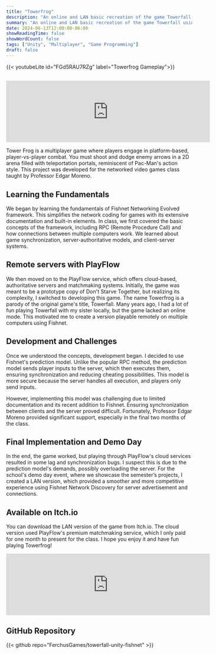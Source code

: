 ```yaml
---
title: "Towerfrog"
description: "An online and LAN basic recreation of the game Towerfall using an authoritative server and client-side prediction."
summary: "An online and LAN basic recreation of the game Towerfall using an authoritative server and client-side prediction."
date: 2024-06-13T12:00:00-06:00
showReadingTime: false
showWordCount: false
tags: ["Unity", "Multiplayer", "Game Programming"]
draft: false
---
```


{{< youtubeLite id="FGd5RAU7RZg" label="Towerfrog Gameplay">}}

##

<iframe frameborder="0" src="https://itch.io/embed/2796284?bg_color=191919&amp;fg_color=ffffff&amp;link_color=945bfa&amp;border_color=474747" width="552" height="167"><a href="https://ferchus.itch.io/towerfrog">Towerfrog by Ferchus</a></iframe>

Tower Frog is a multiplayer game where players engage in platform-based, player-vs-player combat. You must shoot and dodge enemy arrows in a 2D arena filled with teleportation portals, reminiscent of Pac-Man's action style. This project was developed for the networked video games class taught by Professor Edgar Moreno.

## Learning the Fundamentals

We began by learning the fundamentals of Fishnet Networking Evolved framework. This simplifies the network coding for games with its extensive documentation and built-in elements. In class, we first covered the basic concepts of the framework, including RPC (Remote Procedure Call) and how connections between multiple computers work. We learned about game synchronization, server-authoritative models, and client-server systems.

## Remote servers with PlayFlow 

We then moved on to the PlayFlow service, which offers cloud-based, authoritative servers and matchmaking systems. Initially, the game was meant to be a prototype copy of Don't Starve Together, but realizing its complexity, I switched to developing this game. The name Towerfrog is a parody of the original game's title, Towerfall. Many years ago, I had a lot of fun playing Towerfall with my sister locally, but the game lacked an online mode. This motivated me to create a version playable remotely on multiple computers using Fishnet.

## Development and Challenges

Once we understood the concepts, development began. I decided to use Fishnet's prediction model. Unlike the popular RPC method, the prediction model sends player inputs to the server, which then executes them, ensuring synchronization and reducing cheating possibilities. This model is more secure because the server handles all execution, and players only send inputs.

However, implementing this model was challenging due to limited documentation and its recent addition to Fishnet. Ensuring synchronization between clients and the server proved difficult. Fortunately, Professor Edgar Moreno provided significant support, especially in the final two months of the class.

## Final Implementation and Demo Day

In the end, the game worked, but playing through PlayFlow's cloud services resulted in some lag and synchronization bugs. I suspect this is due to the prediction model's demands, possibly overloading the server. For the school's demo day event, where we showcase the semester’s projects, I created a LAN version, which provided a smoother and more competitive experience using Fishnet Network Discovery for server advertisement and connections.

## Available on Itch.io

You can download the LAN version of the game from Itch.io. The cloud version used PlayFlow's premium matchmaking service, which I only paid for one month to present for the class. I hope you enjoy it and have fun playing Towerfrog!

<iframe frameborder="0" src="https://itch.io/embed/2796284?bg_color=191919&amp;fg_color=ffffff&amp;link_color=945bfa&amp;border_color=474747" width="552" height="167"><a href="https://ferchus.itch.io/towerfrog">Towerfrog by Ferchus</a></iframe>

## GitHub Repository

{{< github repo="FerchusGames/towerfall-unity-fishnet" >}} 